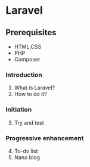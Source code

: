 # Laravel

## Prerequisites
- HTML,CSS
- PHP
- Composer

### Introduction

1. What is Laravel?
2. How to do it?

### Initiation

3. Try and test

### Progressive enhancement

4. To-do list
5. Nano blog 
